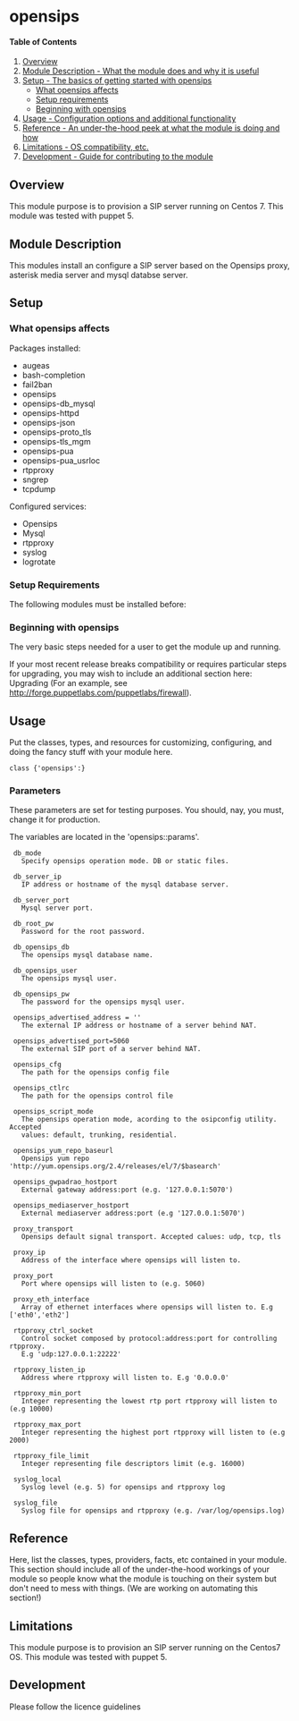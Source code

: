 # opensips

#### Table of Contents

1. [Overview](#overview)
2. [Module Description - What the module does and why it is useful](#module-description)
3. [Setup - The basics of getting started with opensips](#setup)
    * [What opensips affects](#what-opensips-affects)
    * [Setup requirements](#setup-requirements)
    * [Beginning with opensips](#beginning-with-opensips)
4. [Usage - Configuration options and additional functionality](#usage)
5. [Reference - An under-the-hood peek at what the module is doing and how](#reference)
5. [Limitations - OS compatibility, etc.](#limitations)
6. [Development - Guide for contributing to the module](#development)

## Overview

This module purpose is to provision a SIP server running on Centos 7. This
module was tested with puppet 5.

## Module Description

This modules install an configure a SIP server based on the Opensips proxy, asterisk
media server and mysql databse server.

## Setup

### What opensips affects

Packages installed:
* augeas
* bash-completion
* fail2ban
* opensips
* opensips-db_mysql
* opensips-httpd
* opensips-json
* opensips-proto_tls
* opensips-tls_mgm
* opensips-pua
* opensips-pua_usrloc
* rtpproxy
* sngrep
* tcpdump

Configured services:
* Opensips
* Mysql
* rtpproxy
* syslog
* logrotate

### Setup Requirements

The following modules must be installed before:


### Beginning with opensips

The very basic steps needed for a user to get the module up and running.

If your most recent release breaks compatibility or requires particular steps
for upgrading, you may wish to include an additional section here: Upgrading
(For an example, see http://forge.puppetlabs.com/puppetlabs/firewall).



## Usage

Put the classes, types, and resources for customizing, configuring, and doing
the fancy stuff with your module here.

```
class {'opensips':}
```

###  Parameters

 These parameters are set for testing purposes. You should, nay, you must, change
 it for production.

 The variables are located in the 'opensips::params'.

```
 db_mode
   Specify opensips operation mode. DB or static files.

 db_server_ip
   IP address or hostname of the mysql database server.

 db_server_port
   Mysql server port.

 db_root_pw
   Password for the root password.

 db_opensips_db
   The opensips mysql database name.

 db_opensips_user
   The opensips mysql user.

 db_opensips_pw
   The password for the opensips mysql user.

 opensips_advertised_address = ''
   The external IP address or hostname of a server behind NAT.

 opensips_advertised_port=5060
   The external SIP port of a server behind NAT.

 opensips_cfg
   The path for the opensips config file

 opensips_ctlrc
   The path for the opensips control file

 opensips_script_mode
   The opensips operation mode, acording to the osipconfig utility. Accepted
   values: default, trunking, residential.

 opensips_yum_repo_baseurl
   Opensips yum repo 'http://yum.opensips.org/2.4/releases/el/7/$basearch'

 opensips_gwpadrao_hostport
   External gateway address:port (e.g. '127.0.0.1:5070')

 opensips_mediaserver_hostport
   External mediaserver address:port (e.g '127.0.0.1:5070')

 proxy_transport
   Opensips default signal transport. Accepted calues: udp, tcp, tls

 proxy_ip
   Address of the interface where opensips will listen to.

 proxy_port
   Port where opensips will listen to (e.g. 5060)

 proxy_eth_interface
   Array of ethernet interfaces where opensips will listen to. E.g ['eth0','eth2']

 rtpproxy_ctrl_socket
   Control socket composed by protocol:address:port for controlling rtpproxy.
   E.g 'udp:127.0.0.1:22222'

 rtpproxy_listen_ip
   Address where rtpproxy will listen to. E.g '0.0.0.0'

 rtpproxy_min_port
   Integer representing the lowest rtp port rtpproxy will listen to (e.g 10000)

 rtpproxy_max_port
   Integer representing the highest port rtpproxy will listen to (e.g 2000)

 rtpproxy_file_limit
   Integer representing file descriptors limit (e.g. 16000)

 syslog_local
   Syslog level (e.g. 5) for opensips and rtpproxy log

 syslog_file
   Syslog file for opensips and rtpproxy (e.g. /var/log/opensips.log)
```

## Reference

Here, list the classes, types, providers, facts, etc contained in your module.
This section should include all of the under-the-hood workings of your module so
people know what the module is touching on their system but don't need to mess
with things. (We are working on automating this section!)

## Limitations

This module purpose is to provision an SIP server running on the
Centos7 OS. This module was tested with puppet 5.

## Development

Please follow the licence guidelines
